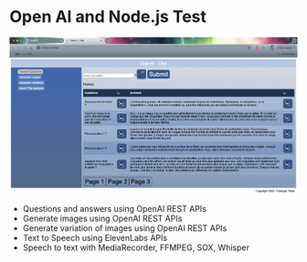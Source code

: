 # Open AI and Node.js Test
![Webpage Image](testopenai.png)
- Questions and answers using OpenAI REST APIs
- Generate images using OpenAI REST APIs
- Generate variation of images using OpenAI REST APIs
- Text to Speech using ElevenLabs APIs
- Speech to text with MediaRecorder, FFMPEG, SOX, Whisper
